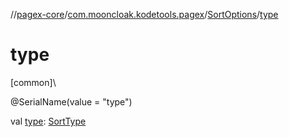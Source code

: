 //[pagex-core](../../../index.md)/[com.mooncloak.kodetools.pagex](../index.md)/[SortOptions](index.md)/[type](type.md)

# type

[common]\

@SerialName(value = &quot;type&quot;)

val [type](type.md): [SortType](../-sort-type/index.md)
